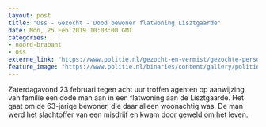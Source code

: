 ```yaml
---
layout: post
title: "Oss - Gezocht - Dood bewoner flatwoning Lisztgaarde"
date: Mon, 25 Feb 2019 10:03:00 GMT
categories: 
- noord-brabant 
- oss 
externe_link: "https://www.politie.nl/gezocht-en-vermist/gezochte-personen/2019/februari/09-dood-bewoner-flatwoning-lisztgaarde.html"
feature_image: "https://www.politie.nl/binaries/content/gallery/politie/nieuws/2019/februari/09-ob/20190222-tgo-akerendam.jpg"
---
```


Zaterdagavond 23 februari tegen acht uur troffen agenten op aanwijzing van familie een dode man aan in een flatwoning aan de Lisztgaarde. Het gaat om de 63-jarige bewoner, die daar alleen woonachtig was. De man werd het slachtoffer van een misdrijf en kwam door geweld om het leven.
